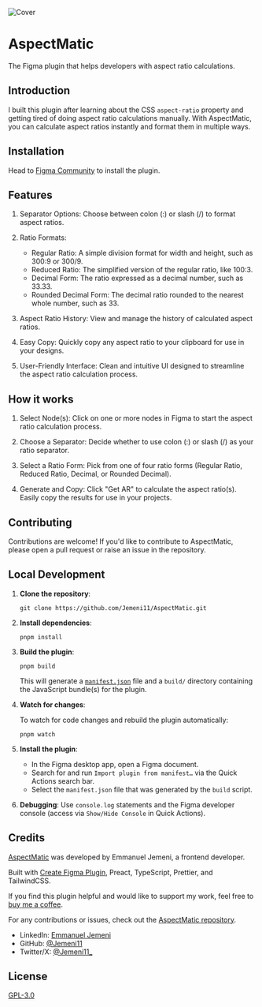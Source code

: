 ![Cover](https://github.com/user-attachments/assets/b38c3525-13d9-4d29-be8b-bfc2f7b141ce)

# AspectMatic

The Figma plugin that helps developers with aspect ratio calculations.

## Introduction

I built this plugin after learning about the CSS `aspect-ratio` property and getting tired of doing aspect ratio calculations manually. With AspectMatic, you can calculate aspect ratios instantly and format them in multiple ways.

## Installation

Head to [Figma Community](https://www.figma.com/community/plugin/1297912439687792545/aspectmatic) to install the plugin.

## Features

1. Separator Options: Choose between colon (:) or slash (/) to format aspect ratios.

2. Ratio Formats:

   - Regular Ratio: A simple division format for width and height, such as 300:9 or 300/9.
   - Reduced Ratio: The simplified version of the regular ratio, like 100:3.
   - Decimal Form: The ratio expressed as a decimal number, such as 33.33.
   - Rounded Decimal Form: The decimal ratio rounded to the nearest whole number, such as 33.

3. Aspect Ratio History: View and manage the history of calculated aspect ratios.

4. Easy Copy: Quickly copy any aspect ratio to your clipboard for use in your designs.

5. User-Friendly Interface: Clean and intuitive UI designed to streamline the aspect ratio calculation process.

## How it works

1. Select Node(s): Click on one or more nodes in Figma to start the aspect ratio calculation process.

2. Choose a Separator: Decide whether to use colon (:) or slash (/) as your ratio separator.

3. Select a Ratio Form: Pick from one of four ratio forms (Regular Ratio, Reduced Ratio, Decimal, or Rounded Decimal).

4. Generate and Copy: Click "Get AR" to calculate the aspect ratio(s). Easily copy the results for use in your projects.

## Contributing

Contributions are welcome! If you'd like to contribute to AspectMatic, please open a pull request or raise an issue in the repository.

## Local Development

1. **Clone the repository**:

   ```
   git clone https://github.com/Jemeni11/AspectMatic.git
   ```

2. **Install dependencies**:

   ```
   pnpm install
   ```

3. **Build the plugin**:

   ```
   pnpm build
   ```

   This will generate a [`manifest.json`](https://figma.com/plugin-docs/manifest/) file and a `build/` directory containing the JavaScript bundle(s) for the plugin.

4. **Watch for changes**:

   To watch for code changes and rebuild the plugin automatically:

   ```
   pnpm watch
   ```

5. **Install the plugin**:

   - In the Figma desktop app, open a Figma document.
   - Search for and run `Import plugin from manifest…` via the Quick Actions search bar.
   - Select the `manifest.json` file that was generated by the `build` script.

6. **Debugging**: Use `console.log` statements and the Figma developer console (access via `Show/Hide Console` in Quick Actions).

## Credits

[AspectMatic](https://www.figma.com/community/plugin/1297912439687792545/aspectmatic) was developed by Emmanuel Jemeni, a frontend developer.

Built with [Create Figma Plugin](https://yuanqing.github.io/create-figma-plugin/), Preact, TypeScript, Prettier, and TailwindCSS.

If you find this plugin helpful and would like to support my work, feel free to [buy me a coffee](https://www.buymeacoffee.com/jemeni11).

For any contributions or issues, check out the [AspectMatic repository](https://github.com/Jemeni11/AspectMatic).

- LinkedIn: [Emmanuel Jemeni](https://www.linkedin.com/in/emmanuel-jemeni)
- GitHub: [@Jemeni11](https://www.github.com/Jemeni11)
- Twitter/X: [@Jemeni11\_](https://twitter.com/Jemeni11_)

## License

[GPL-3.0](/LICENSE)
